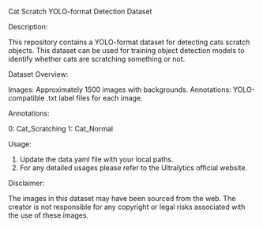 Cat Scratch YOLO-format Detection Dataset

Description:

This repository contains a YOLO-format dataset for detecting cats scratch objects. This dataset can be used for training object detection models to identify whether cats are scratching something or not.

Dataset Overview:

Images: Approximately 1500 images with backgrounds.
Annotations: YOLO-compatible .txt label files for each image.

Annotations:

0: Cat_Scratching
1: Cat_Normal

Usage:

1. Update the data.yaml file with your local paths.
2. For any detailed usages please refer to the Ultralytics official website.

Disclaimer:

The images in this dataset may have been sourced from the web. The creator is not responsible for any copyright or legal risks associated with the use of these images.
